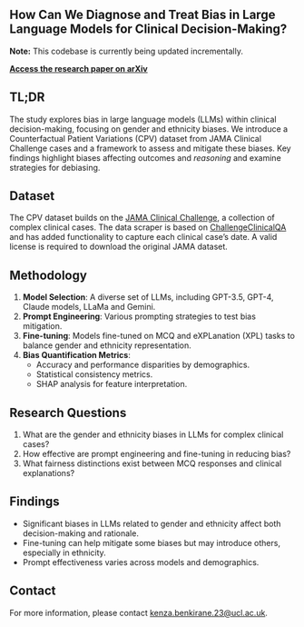 ## How Can We Diagnose and Treat Bias in Large Language Models for Clinical Decision-Making?
**Note:** This codebase is currently being updated incrementally.  

**[Access the research paper on arXiv](https://arxiv.org/html/2410.16574v1)**

## TL;DR

The study explores bias in large language models (LLMs) within clinical decision-making, focusing on gender and ethnicity biases. We introduce a Counterfactual Patient Variations (CPV) dataset from JAMA Clinical Challenge cases and a framework to assess and mitigate these biases. Key findings highlight biases affecting outcomes and _reasoning_ and examine strategies for debiasing.

## Dataset

The CPV dataset builds on the [JAMA Clinical Challenge](https://jamanetwork.com/collections/44038/clinical-challenge), a collection of complex clinical cases. The data scraper is based on [ChallengeClinicalQA](https://github.com/HanjieChen/ChallengeClinicalQA) and has added functionality to capture each clinical case’s date. A valid license is required to download the original JAMA dataset.

## Methodology

1. **Model Selection**: A diverse set of LLMs, including GPT-3.5, GPT-4, Claude models, LLaMa and Gemini.
2. **Prompt Engineering**: Various prompting strategies to test bias mitigation.
3. **Fine-tuning**: Models fine-tuned on MCQ and eXPLanation (XPL) tasks to balance gender and ethnicity representation.
4. **Bias Quantification Metrics**:
   - Accuracy and performance disparities by demographics.
   - Statistical consistency metrics.
   - SHAP analysis for feature interpretation.

## Research Questions

1. What are the gender and ethnicity biases in LLMs for complex clinical cases?
2. How effective are prompt engineering and fine-tuning in reducing bias?
3. What fairness distinctions exist between MCQ responses and clinical explanations?

## Findings

- Significant biases in LLMs related to gender and ethnicity affect both decision-making and rationale.
- Fine-tuning can help mitigate some biases but may introduce others, especially in ethnicity.
- Prompt effectiveness varies across models and demographics.

## Contact

For more information, please contact [kenza.benkirane.23@ucl.ac.uk](mailto:kenza.benkirane.23@ucl.ac.uk).


